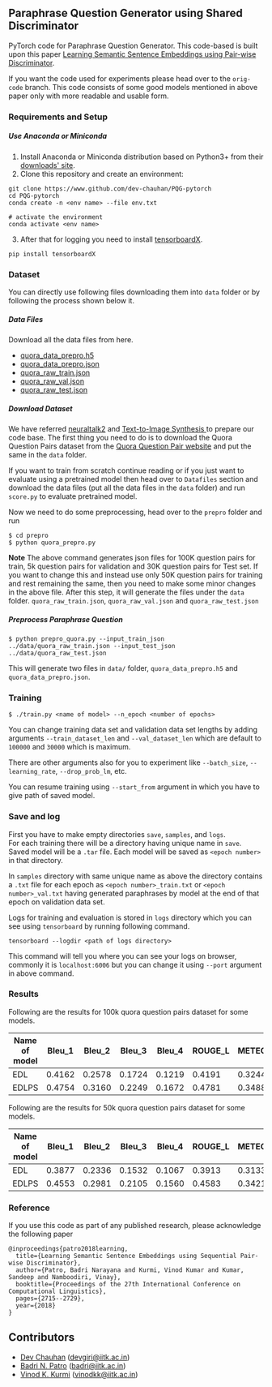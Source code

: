 ## Paraphrase Question Generator using Shared Discriminator

PyTorch code for Paraphrase Question Generator.  This code-based is built upon this paper [Learning Semantic Sentence Embeddings using Pair-wise Discriminator](https://www.aclweb.org/anthology/C18-1230.pdf).

If you want the code used for experiments please head over to the `orig-code` branch. This code consists of some good models mentioned in above paper only with more readable and usable form.

### Requirements and Setup

##### Use Anaconda or Miniconda

1. Install Anaconda or Miniconda distribution based on Python3+ from their [downloads' site](https://conda.io/docs/user-guide/install/download.html).
2. Clone this repository and create an environment:

```
git clone https://www.github.com/dev-chauhan/PQG-pytorch
cd PQG-pytorch
conda create -n <env name> --file env.txt

# activate the environment
conda activate <env name>
```
3. After that for logging you need to install [tensorboardX](https://github.com/lanpa/tensorboardX).
```
pip install tensorboardX
```
### Dataset

You can directly use following files downloading them into `data` folder or by following the process shown below it.
##### Data Files
Download all the data files from here.
- [quora_data_prepro.h5](https://figshare.com/s/5463afb24cba05629cdf)
- [quora_data_prepro.json](https://figshare.com/s/5463afb24cba05629cdf)
- [quora_raw_train.json](https://figshare.com/s/5463afb24cba05629cdf)
- [quora_raw_val.json](https://figshare.com/s/5463afb24cba05629cdf)
- [quora_raw_test.json](https://figshare.com/s/5463afb24cba05629cdf)


##### Download Dataset
We have referred  [neuraltalk2](https://github.com/karpathy/neuraltalk2) and [Text-to-Image Synthesis ](https://github.com/reedscot/icml2016) to prepare our code base. The first thing you need to do is to download the Quora Question Pairs dataset from the [Quora Question Pair website](https://data.quora.com/First-Quora-Dataset-Release-Question-Pairs) and put the same in the `data` folder.

If you want to train from scratch continue reading or if you just want to evaluate using a pretrained model then head over to `Datafiles` section and download the data files (put all the data files in the `data` folder) and run `score.py` to evaluate pretrained model.

Now we need to do some preprocessing, head over to the `prepro` folder and run

```
$ cd prepro
$ python quora_prepro.py
```

**Note** The above command generates json files for 100K question pairs for train, 5k question pairs for validation and 30K question pairs for Test set.
If you want to change this and instead use only 50K question pairs for training and rest remaining the same, then you need to make some minor changes in the above file. After this step, it will generate the files under the `data` folder. `quora_raw_train.json`, `quora_raw_val.json` and `quora_raw_test.json`

##### Preprocess Paraphrase Question

```
$ python prepro_quora.py --input_train_json ../data/quora_raw_train.json --input_test_json ../data/quora_raw_test.json
```
This will generate two files in `data/` folder, `quora_data_prepro.h5` and `quora_data_prepro.json`.

### Training

```
$ ./train.py <name of model> --n_epoch <number of epochs>
```

You can change training data set and validation data set lengths by adding arguments `--train_dataset_len` and `--val_dataset_len` which are default to `100000` and `30000` which is maximum.

There are other arguments also for you to experiment like `--batch_size`, `--learning_rate`, `--drop_prob_lm`, etc.

You can resume training using `--start_from` argument in which you have to give path of saved model.
### Save and log

First you have to make empty directories `save`, `samples`, and `logs`.  
For each training there will be a directory having unique name in `save`. Saved model will be a `.tar` file. Each model will be saved as `<epoch number>` in that directory.

In `samples` directory with same unique name as above the directory contains a `.txt` file for each epoch as `<epoch number>_train.txt` or `<epoch number>_val.txt` having generated paraphrases by model at the end of that epoch on validation data set.

Logs for training and evaluation is stored in `logs` directory which you can see using `tensorboard` by running following command.
```
tensorboard --logdir <path of logs directory>
```
This command will tell you where you can see your logs on browser, commonly it is `localhost:6006` but you can change it using `--port` argument in above command.

### Results
Following are the results for 100k quora question pairs dataset for some models.

Name of model | Bleu_1 | Bleu_2 | Bleu_3 | Bleu_4 | ROUGE_L | METEOR | CIDEr |
---|--|--|--|--|--|--|--|
EDL|0.4162|0.2578|0.1724|0.1219|0.4191|0.3244|0.6189|
EDLPS|0.4754|0.3160|0.2249|0.1672|0.4781|0.3488|1.0949|

Following are the results for 50k quora question pairs dataset for some models.

Name of model | Bleu_1 | Bleu_2 | Bleu_3 | Bleu_4 | ROUGE_L | METEOR | CIDEr |
---|--|--|--|--|--|--|--|
EDL|0.3877|0.2336|0.1532|0.1067|0.3913|0.3133|0.4550|
EDLPS|0.4553|0.2981 |0.2105|0.1560|0.4583|0.3421|0.9690|

### Reference

If you use this code as part of any published research, please acknowledge the following paper

```
@inproceedings{patro2018learning,
  title={Learning Semantic Sentence Embeddings using Sequential Pair-wise Discriminator},
  author={Patro, Badri Narayana and Kurmi, Vinod Kumar and Kumar, Sandeep and Namboodiri, Vinay},
  booktitle={Proceedings of the 27th International Conference on Computational Linguistics},
  pages={2715--2729},
  year={2018}
}
```

## Contributors
* [Dev  Chauhan][1] (devgiri@iitk.ac.in)
* [Badri N. Patro][2] (badri@iitk.ac.in)
* [Vinod K. Kurmi][2] (vinodkk@iitk.ac.in)

[1]: https://github.com/dev-chauhan
[2]: https://github.com/badripatro
[3]: https://github.com/vinodkkurmi



